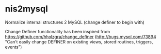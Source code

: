 nis2mysql
=========

Normalize internal structures 2 MySQL (change definer to begin with)

Change Definer functionality has been 
inspired from https://github.com/hholzgra/change_definer
(http://bugs.mysql.com/73894
"Can't easily change DEFINER on existing views, stored routines, triggers, events")
